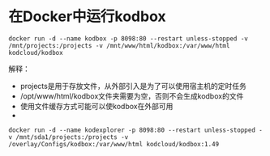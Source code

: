# 在Docker中运行kodbox

``` shell
docker run -d --name kodbox -p 8098:80 --restart unless-stopped -v /mnt/projects:/projects -v /mnt/www/html/kodbox:/var/www/html kodcloud/kodbox
```
解释：
- projects是用于存放文件，从外部引入是为了可以使用宿主机的定时任务
- /opt/www/html/kodbox文件夹需要为空，否则不会生成kodbox的文件
- 使用文件缓存方式可能可以使kodbox在外部可用
- 


``` shell
docker run -d --name kodexplorer -p 8098:80 --restart unless-stopped -v /mnt/sda1/projects:/projects -v /overlay/Configs/kodbox:/var/www/html kodcloud/kodbox:1.49
```

